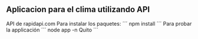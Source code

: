 ## Aplicacion para el clima utilizando API 
API de rapidapi.com
Para instalar los paquetes:
´´´
npm install
´´´
Para probar la applicación
´´´
node app -n Quito
´´´
